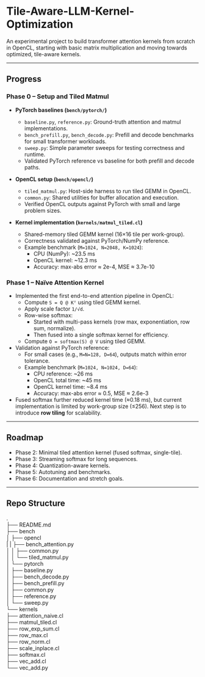 # Tile-Aware-LLM-Kernel-Optimization

An experimental project to build transformer attention kernels from scratch in OpenCL, starting with basic matrix multiplication and moving towards optimized, tile-aware kernels.

---

## Progress

### Phase 0 – Setup and Tiled Matmul
- **PyTorch baselines (`bench/pytorch/`)**
  - `baseline.py`, `reference.py`: Ground-truth attention and matmul implementations.
  - `bench_prefill.py`, `bench_decode.py`: Prefill and decode benchmarks for small transformer workloads.
  - `sweep.py`: Simple parameter sweeps for testing correctness and runtime.
  - Validated PyTorch reference vs baseline for both prefill and decode paths.

- **OpenCL setup (`bench/opencl/`)**
  - `tiled_matmul.py`: Host-side harness to run tiled GEMM in OpenCL.
  - `common.py`: Shared utilities for buffer allocation and execution.
  - Verified OpenCL outputs against PyTorch with small and large problem sizes.

- **Kernel implementation (`kernels/matmul_tiled.cl`)**
  - Shared-memory tiled GEMM kernel (16×16 tile per work-group).
  - Correctness validated against PyTorch/NumPy reference.
  - Example benchmark (`M=1024, N=2048, K=1024`):  
    - CPU (NumPy): ~23.5 ms  
    - OpenCL kernel: ~12.3 ms  
    - Accuracy: max-abs error ≈ 2e-4, MSE ≈ 3.7e-10

### Phase 1 – Naïve Attention Kernel
- Implemented the first end-to-end attention pipeline in OpenCL:
  - Compute `S = Q @ Kᵀ` using tiled GEMM kernel.
  - Apply scale factor `1/√d`.
  - Row-wise softmax:
    - Started with multi-pass kernels (row max, exponentiation, row sum, normalize).
    - Then fused into a single softmax kernel for efficiency.
  - Compute `O = softmax(S) @ V` using tiled GEMM.
- Validation against PyTorch reference:
  - For small cases (e.g., `M=N=128, D=64`), outputs match within error tolerance.
  - Example benchmark (`M=1024, N=1024, D=64`):  
    - CPU reference: ~26 ms  
    - OpenCL total time: ~45 ms  
    - OpenCL kernel time: ~8.4 ms  
    - Accuracy: max-abs error ≈ 0.5, MSE ≈ 2.6e-3
- Fused softmax further reduced kernel time (≈0.18 ms), but current implementation is limited by work-group size (≤256). Next step is to introduce **row tiling** for scalability.

---

## Roadmap
- Phase 2: Minimal tiled attention kernel (fused softmax, single-tile).
- Phase 3: Streaming softmax for long sequences.
- Phase 4: Quantization-aware kernels.
- Phase 5: Autotuning and benchmarks.
- Phase 6: Documentation and stretch goals.

---

## Repo Structure
.<br>
├── README.md<br>
├── bench<br>
│   ├── opencl<br>
|   |   ├── bench_attention.py<br>
│   │   ├── common.py<br>
│   │   └── tiled_matmul.py<br>
│   └── pytorch<br>
│       ├── baseline.py<br>
│       ├── bench_decode.py<br>
│       ├── bench_prefill.py<br>
│       ├── common.py<br>
│       ├── reference.py<br>
│       └── sweep.py<br>
└── kernels<br>
    ├── attention_naive.cl<br>
    ├── matmul_tiled.cl<br>
    ├── row_exp_sum.cl<br>
    ├── row_max.cl<br>
    ├── row_norm.cl<br>
    ├── scale_inplace.cl<br>
    ├── softmax.cl<br>
    ├── vec_add.cl<br>
    └── vec_add.py<br>
